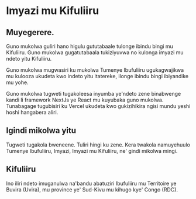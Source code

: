 # Imyazi mu Kifuliiru

## Muyegerere.

Guno mukolwa guliri hano higulu gututabaale tulonge ibindu bingi mu Kifuliiru. Guno mukolwa gugatutabaala tukiziyuvwa no kulonga imyazi mu ndeto yitu Kifuliiru.

Guno mukolwa mugwasiri ku mukolwa Tumenye Ibufuliiru ugukagwajikwa mu kulooza ukudeta kwo indeto yitu itatereke, ilonge ibindu bingi ibiyandike mu yohe.

Guno mukolwa tugweti tugakoleesa inyumba ye'ndeto zene binabwenge kandi li framework NextJs ye React mu kuyubaka guno mukolwa. Tunabagage tugubisiri ku Vercel ukudeta kwo gukizihikira ngisi mundu yeshi hoshi hangabera aliri.

## Igindi mikolwa yitu

Tugweti tugakola bweneene. Tuliri hingi ku zene.
Kera twakola namuyehuulo Tumenye Ibufuliiru, Imyazi, Imyazi mu Kifuliiru, ne' gindi mikolwa mingi.

## Kifuliiru

Ino iliri ndeto imuganulwa na'bandu abatuziri Ibufuliiru mu Territoire ye Buvira (Uvira), mu province ye' Sud-Kivu mu kihugo kye' Congo (RDC).


